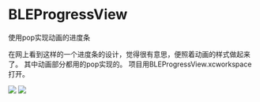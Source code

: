 # BLEProgressView
使用pop实现动画的进度条

在网上看到这样的一个进度条的设计，觉得很有意思，便照着动画的样式做起来了。
其中动画部分都用的pop实现的。
项目用BLEProgressView.xcworkspace打开。

![](https://raw.githubusercontent.com/blueeee/BLEProgressView/master/Images/fail.gif)   ![](https://raw.githubusercontent.com/blueeee/BLEProgressView/master/Images/success.gif)

